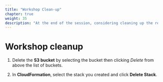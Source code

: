 ```yaml
---
title: "Workshop Clean-up"
chapter: true
weight: 35
description: "At the end of the session, considering cleaning up the resources that were created.  AWS only charges for consumed resources."
---
```


# Workshop cleanup



1. Delete the **S3 bucket** by selecting the bucket then clicking *Delete* from above the list of buckets.

2. In **CloudFormation**, select the stack you created and click **Delete Stack**.